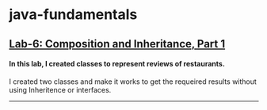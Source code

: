 # java-fundamentals

## [Lab-6: Composition and Inheritance, Part 1](https://github.com/AseelHamamreh/java-fundamentals/tree/main/basiclibrary/lab5-inheritance)

#### In this lab, I created classes to represent reviews of restaurants.

I created two classes and make it works to get the requeired results without using Inheritence or interfaces.

***
